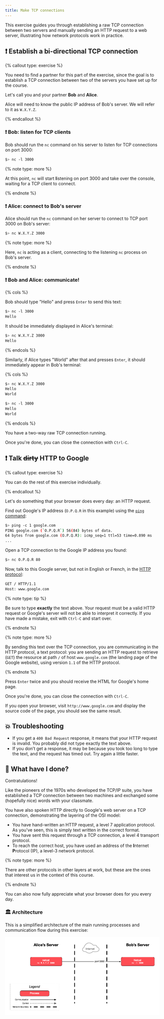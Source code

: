 ```yaml
---
title: Make TCP connections
---
```


This exercise guides you through establishing a raw TCP connection between two
servers and manually sending an HTTP request to a web server, illustrating how
network protocols work in practice.

## :exclamation: Establish a bi-directional TCP connection

{% callout type: exercise %}

You need to find a partner for this part of the exercise, since the goal is to
establish a TCP connection between two of the servers you have set up for the
course.

Let's call you and your partner **Bob** and **Alice**.

Alice will need to know the public IP address of Bob's server. We will refer to
it as `W.X.Y.Z`.

{% endcallout %}

### :exclamation: **Bob:** listen for TCP clients

Bob should run the `nc` command on his server to listen for TCP connections on
port 3000:

```bash
$> nc -l 3000
```

{% note type: more %}

At this point, `nc` will start **l**istening on port 3000 and take over the
console, waiting for a TCP client to connect.

{% endnote %}

### :exclamation: **Alice:** connect to Bob's server

Alice should run the `nc` command on her server to connect to TCP port 3000 on
Bob's server:

```bash
$> nc W.X.Y.Z 3000
```

{% note type: more %}

Here, `nc` is acting as a client, connecting to the listening `nc` process on
Bob's server.

{% endnote %}

### :exclamation: **Bob** and **Alice**: communicate!

{% cols %}

Bob should type "Hello" and press `Enter` to send this text:

```bash
$> nc -l 3000
Hello
```

<!-- col -->

It should be immediately displayed in Alice's terminal:

```bash
$> nc W.X.Y.Z 3000
Hello
```

{% endcols %}

Similarly, if Alice types "World" after that and presses `Enter`, it should
immediately appear in Bob's terminal:

{% cols %}

```bash
$> nc W.X.Y.Z 3000
Hello
World
```

<!-- col -->

```bash
$> nc -l 3000
Hello
World
```

{% endcols %}

You have a two-way raw TCP connection running.

Once you're done, you can close the connection with `Ctrl-C`.

## :exclamation: Talk ~~dirty~~ HTTP to Google

{% callout type: exercise %}

You can do the rest of this exercise individually.

{% endcallout %}

Let's do something that your browser does every day: an HTTP request.

Find out Google's IP address (`O.P.Q.R` in this example) using the [`ping`
command][ping]:

```bash
$> ping -c 1 google.com
PING google.com (`O.P.Q.R`) 56(84) bytes of data.
64 bytes from google.com (O.P.Q.R): icmp_seq=1 ttl=53 time=0.890 ms
...
```

Open a TCP connection to the Google IP address you found:

```bash
$> nc O.P.Q.R 80
```

Now, talk to this Google server, but not in English or French, in the [HTTP protocol][http]:

```bash
GET / HTTP/1.1
Host: www.google.com
```

{% note type: tip %}

Be sure to type **exactly** the text above. Your request must be a valid HTTP
request or Google's server will not be able to interpret it correctly. If you
have made a mistake, exit with `Ctrl-C` and start over.

{% endnote %}

{% note type: more %}

By sending this text over the TCP connection, you are communicating in the HTTP
protocol, a text protocol: you are sending an HTTP request to retrieve (`GET`)
the resource at path `/` of host `www.google.com` (the landing page of the
Google website), using version `1.1` of the HTTP protocol.

{% endnote %}

Press `Enter` twice and you should receive the HTML for Google's home page.

Once you're done, you can close the connection with `Ctrl-C`.

If you open your browser, visit `http://www.google.com` and display the source
code of the page, you should see the same result.

## :boom: Troubleshooting

- If you get a `400 Bad Request` response, it means that your HTTP request is
  invalid. You probably did not type exactly the text above.
- If you don’t get a response, it may be because you took too long to type the
  text, and the request has timed out. Try again a little faster.

## :checkered_flag: What have I done?

Contratulations!

Like the pioneers of the 1970s who developed the TCP/IP suite, you have
established a TCP connection between two machines and exchanged some (hopefully
nice) words with your classmate.

You have also spoken HTTP directly to Google's web server on a TCP connection,
demonstrating the layering of the OSI model:

- You have hand-written an HTTP request, a level 7 application protocol. As
  you've seen, this is simply text written in the correct format.
- You have sent this request through a TCP connection, a level 4 transport
  protocol.
- To reach the correct host, you have used an address of the **I**nternet
  **P**rotocol (IP), a level-3 network protocol.

{% note type: more %}

There are other protocols in other layers at work, but these are the ones that
interest us in the context of this course.

{% endnote %}

You can also now fully appreciate what your browser does for you every day.

### :classical_building: Architecture

This is a simplified architecture of the main running processes and
communication flow during this exercise:

![Architecture diagram](images/architecture.png)

[http]: https://en.wikipedia.org/wiki/HTTP
[nc]: https://en.wikipedia.org/wiki/Netcat
[ping]: https://en.wikipedia.org/wiki/Ping_(networking_utility)

